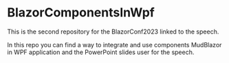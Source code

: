 # BlazorComponentsInWpf
This is the second repository for the BlazorConf2023 linked to the speech.

In this repo you can find a way to integrate and use components MudBlazor in WPF application and the PowerPoint slides user for the speech.


